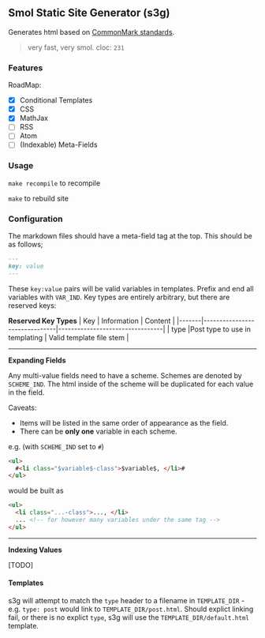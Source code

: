 Smol Static Site Generator (s3g)
----
Generates html based on [CommonMark standards](https://spec.commonmark.org/0.30).

> very fast, very smol. cloc: `231`

### Features
RoadMap:
 - [x] Conditional Templates
 - [x] CSS
 - [x] MathJax
 - [ ] RSS
 - [ ] Atom
 - [ ] (Indexable) Meta-Fields

### Usage
`make recompile` to recompile

`make` to rebuild site

### Configuration
The markdown files should have a meta-field tag at the top. This should be as follows;

```md
---
key: value
---
```

These `key:value` pairs will be valid variables in templates. Prefix and end all variables with `VAR_IND`. Key types are entirely arbitrary, but there are reserved keys:

**Reserved Key Types**
| Key   | Information                   | Content                         |
|-------|-------------------------------|---------------------------------|
| type  |Post type to use in templating | Valid template file stem        |

---

**Expanding Fields**

Any multi-value fields need to have a scheme. Schemes are denoted by `SCHEME_IND`. The html inside of the scheme will be duplicated for each value in the field.

Caveats:
- Items will be listed in the same order of appearance as the field.
- There can be **only one** variable in each scheme.

e.g. (with `SCHEME_IND` set to `#`)
```html
<ul>
  #<li class="$variable$-class">$variable$, </li>#
</ul>
```

would be built as

```html
<ul>
  <li class="...-class">..., </li>
  ... <!-- for however many variables under the same tag -->
</ul>
```

---

**Indexing Values**

[TODO]

#### Templates
s3g will attempt to match the `type` header to a filename in `TEMPLATE_DIR` - e.g. `type: post` would link to `TEMPLATE_DIR/post.html`. Should explict linking fail, or there is no explict `type`, s3g will use the `TEMPLATE_DIR/default.html` template.
